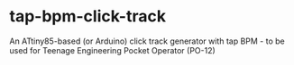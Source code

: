 # tap-bpm-click-track
An ATtiny85-based (or Arduino) click track generator with tap BPM - to be used for Teenage Engineering Pocket Operator (PO-12)
